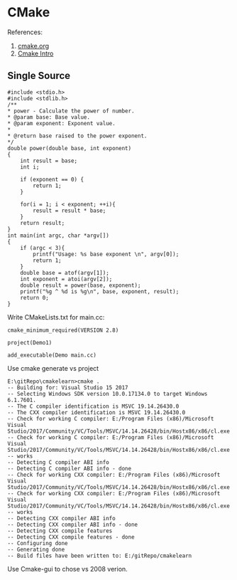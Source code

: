 # CMake

References:
1. [cmake.org](https://cmake.org)
2. [Cmake Intro](http://www.hahack.com/codes/cmake/)

## Single Source

    #include <stdio.h>
    #include <stdlib.h>
    /**
    * power - Calculate the power of number.
    * @param base: Base value.
    * @param exponent: Exponent value.
    *
    * @return base raised to the power exponent.
    */
    double power(double base, int exponent)
    {
        int result = base;
        int i;
        
        if (exponent == 0) {
            return 1;
        }
        
        for(i = 1; i < exponent; ++i){
            result = result * base;
        }
        return result;
    }
    int main(int argc, char *argv[])
    {
        if (argc < 3){
            printf("Usage: %s base exponent \n", argv[0]);
            return 1;
        }
        double base = atof(argv[1]);
        int exponent = atoi(argv[2]);
        double result = power(base, exponent);
        printf("%g ^ %d is %g\n", base, exponent, result);
        return 0;
    }


Write CMakeLists.txt for main.cc:

    cmake_minimum_required(VERSION 2.8)

    project(Demo1)

    add_executable(Demo main.cc)

Use cmake generate vs project

    E:\gitRepo\cmakelearn>cmake .
    -- Building for: Visual Studio 15 2017
    -- Selecting Windows SDK version 10.0.17134.0 to target Windows 6.1.7601.
    -- The C compiler identification is MSVC 19.14.26430.0
    -- The CXX compiler identification is MSVC 19.14.26430.0
    -- Check for working C compiler: E:/Program Files (x86)/Microsoft Visual    Studio/2017/Community/VC/Tools/MSVC/14.14.26428/bin/Hostx86/x86/cl.exe
    -- Check for working C compiler: E:/Program Files (x86)/Microsoft Visual    Studio/2017/Community/VC/Tools/MSVC/14.14.26428/bin/Hostx86/x86/cl.exe -- works
    -- Detecting C compiler ABI info
    -- Detecting C compiler ABI info - done
    -- Check for working CXX compiler: E:/Program Files (x86)/Microsoft Visual  Studio/2017/Community/VC/Tools/MSVC/14.14.26428/bin/Hostx86/x86/cl.exe
    -- Check for working CXX compiler: E:/Program Files (x86)/Microsoft Visual  Studio/2017/Community/VC/Tools/MSVC/14.14.26428/bin/Hostx86/x86/cl.exe -- works
    -- Detecting CXX compiler ABI info
    -- Detecting CXX compiler ABI info - done
    -- Detecting CXX compile features
    -- Detecting CXX compile features - done
    -- Configuring done
    -- Generating done
    -- Build files have been written to: E:/gitRepo/cmakelearn

Use Cmake-gui to chose vs 2008 verion.


